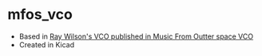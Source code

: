# mfos_vco

* Based in [Ray Wilson's VCO published in Music From Outter space VCO](https://musicfromouterspace.com/analogsynth_new/VCO20090724REV0/VCO20090724REV0.html)
* Created in Kicad
